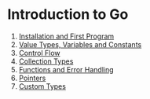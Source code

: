 # Introduction to Go

1. [Installation and First Program](0)
1. [Value Types, Variables and Constants](1)
1. [Control Flow](2)
1. [Collection Types](3)
1. [Functions and Error Handling](4)
1. [Pointers](5)
1. [Custom Types](6)

<!-- 
## TODO

1. logging
1. testing
1. io, bufio
1. regexp
1. json
1. time
1. net/url
1. net/http
1. HTTP Clients and Servers

### Concurrency

1. Goroutines
1. Channels -->
